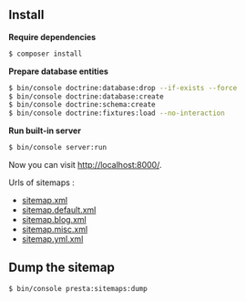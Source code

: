 

## Install

**Require dependencies**

```bash
$ composer install
```

**Prepare database entities**

```bash
$ bin/console doctrine:database:drop --if-exists --force
$ bin/console doctrine:database:create
$ bin/console doctrine:schema:create
$ bin/console doctrine:fixtures:load --no-interaction
```

**Run built-in server**

```bash
$ bin/console server:run
```

Now you can visit [http://localhost:8000/](http://localhost:8000/).

Urls of sitemaps :

- [sitemap.xml](http://localhost:8000/sitemap.xml)
- [sitemap.default.xml](http://localhost:8000/sitemap.default.xml)
- [sitemap.blog.xml](http://localhost:8000/sitemap.blog.xml)
- [sitemap.misc.xml](http://localhost:8000/sitemap.misc.xml)
- [sitemap.yml.xml](http://localhost:8000/sitemap.yml.xml)


## Dump the sitemap

```bash
$ bin/console presta:sitemaps:dump
```
